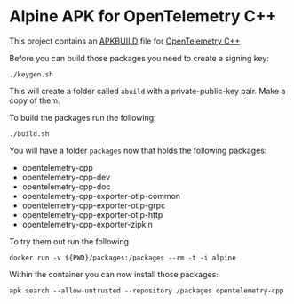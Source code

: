 # Alpine APK for OpenTelemetry C++

This project contains an [APKBUILD](./APKBUILD) file for [OpenTelemetry C++](https://github.com/open-telemetry/opentelemetry-cpp)

Before you can build those packages you need to create a signing key:

```
./keygen.sh
```

This will create a folder called `abuild` with a private-public-key pair. Make a copy of them.

To build the packages run the following:

```
./build.sh
```

You will have a folder `packages` now that holds the following packages:

* opentelemetry-cpp
* opentelemetry-cpp-dev
* opentelemetry-cpp-doc
* opentelemetry-cpp-exporter-otlp-common
* opentelemetry-cpp-exporter-otlp-grpc
* opentelemetry-cpp-exporter-otlp-http
* opentelemetry-cpp-exporter-zipkin

To try them out run the following

```
docker run -v ${PWD}/packages:/packages --rm -t -i alpine
```

Within the container you can now install those packages:

```
apk search --allow-untrusted --repository /packages opentelemetry-cpp
```
